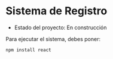 <h1>Sistema de Registro</h1>

- Estado del proyecto: En construcción

Para ejecutar el sistema, debes poner:

````npm install react````
